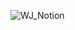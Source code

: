 ![WJ_Notion](https://github.com/WOOJINLEEdev/wj-notion/assets/79506033/1e8a593e-d0b1-4624-af12-baa4e92d66b6)
